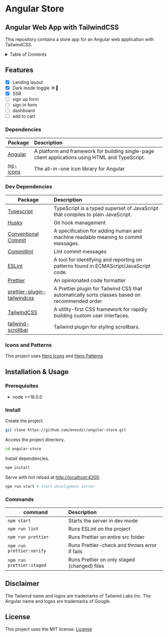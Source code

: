 # Angular Store

## Angular Web App with TailwindCSS

This repository contains a store app for an Angular web application with TailwindCSS.

<details>
<summary>Table of Contents</summary>

- [Angular Store](#angular-store)
  - [Angular Web App with TailwindCSS](#angular-web-app-with-tailwindcss)
  - [Features](#features)
    - [Dependencies](#dependencies)
    - [Dev Dependencies](#dev-dependencies)
    - [Icons and Patterns](#icons-and-patterns)
  - [Installation \& Usage](#installation--usage)
    - [Prerequisites](#prerequisites)
    - [Install](#install)
    - [Commands](#commands)
  - [Disclaimer](#disclaimer)
  - [License](#license)

</details>

## Features

- [x] Landing layout
- [x] Dark mode toggle ☀️🌙
- [x] SSR
- [ ] sign up form
- [ ] sign in form
- [ ] dashboard
- [ ] add to cart

### Dependencies

| Package                  | Description                                                                                      |
| ------------------------ | :----------------------------------------------------------------------------------------------- |
| [Angular][Angular-url]   | A platform and framework for building single-page client applications using HTML and TypeScript. |
| [ng-icons][ng-icons-url] | The all-in-one icon library for Angular                                                          |

### Dev Dependencies

| Package                                                        | Description                                                                                    |
| -------------------------------------------------------------- | :--------------------------------------------------------------------------------------------- |
| [Typescript][TS-url]                                           | TypeScript is a typed superset of JavaScript that compiles to plain JavaScript.                |
| [Husky][Husky-url]                                             | Git hook management                                                                            |
| [Conventional Commit][Conventional-Commit-url]                 | A specification for adding human and machine readable meaning to commit messages.              |
| [Commitlint][Commitlint-url]                                   | Lint commit messages                                                                           |
| [ESLint][ESLint-url]                                           | A tool for identifying and reporting on patterns found in ECMAScript/JavaScript code.          |
| [Prettier][Prettier-url]                                       | An opinionated code formatter                                                                  |
| [prettier-plugin-tailwindcss][Prettier-Plugin-TailwindCSS-url] | A Prettier plugin for Tailwind CSS that automatically sorts classes based on recommended order |
| [TailwindCSS][Tailwind-url]                                    | A utility-first CSS framework for rapidly building custom user interfaces.                     |
| [tailwind-scrollbar][Tailwind-Scrollbar-url]                   | Tailwind plugin for styling scrollbars.                                                        |

### Icons and Patterns

This project uses [Hero Icons][Hero-url] and [Hero Patterns](https://heropatterns.com/)

## Installation & Usage

### Prerequisites

- node >=18.0.0

### Install

Create the project.

```bash
git clone https://github.com/enesdir/angular-store.git
```

Access the project directory.

```bash
cd angular-store
```

Install dependencies.

```bash
npm install
```

Serve with hot reload at <http://localhost:4200>.

```bash
npm run start # start development server
```

### Commands

| command                   | Description                                   |
| ------------------------- | :-------------------------------------------- |
| `npm start`               | Starts the server in dev mode                 |
| `npm run lint`            | Runs ESLint on the project                    |
| `npm run prettier`        | Runs Prettier on entire src folder            |
| `npm run prettier:verify` | Runs Prettier-check and throws error if fails |
| `npm run prettier:staged` | Runs Prettier on only staged (changed) files  |

## Disclaimer

The Tailwind name and logos are trademarks of Tailwind Labs Inc.
The Angular name and logos are trademarks of Google.

## License

This project uses the MIT license. [License](https://github.com/enesdir/angular-store/blob/master/LICENSE.md)

<!-- MARKDOWN LINKS & IMAGES -->

[Angular-url]: https://angular.dev/
[ng-icons-url]: https://ng-icons.github.io/ng-icons/
[TS-url]: https://www.typescriptlang.org/
[Husky-url]: https://typicode.github.io/husky/
[Conventional-Commit-url]: https://www.conventionalcommits.org/
[Commitlint-url]: https://commitlint.js.org/#/
[ESLint-url]: https://eslint.org/
[Prettier-url]: https://prettier.io/
[Prettier-Plugin-TailwindCSS-url]: https://www.npmjs.com/package/prettier-plugin-tailwindcss
[Tailwind-Scrollbar-url]: https://www.npmjs.com/package/tailwind-scrollbar
[Tailwind-url]: https://tailwindcss.com/
[Hero-url]: https://heroicons.com/
